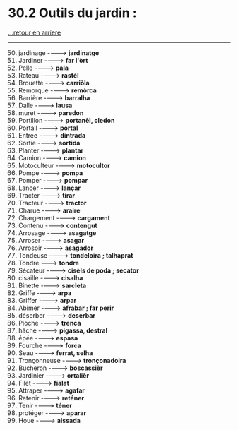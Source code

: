 # 30.2 Outils du jardin : 

[...retour en arriere](../../../menu_fiches.md)

---

50. jardinage ----> **jardinatge**
51. Jardiner ----> **far l'òrt**
52. Pelle ----> **pala**
53. Rateau ----> **rastèl**
54. Brouette ----> **carriòla**
55. Remorque ----> **remòrca**
56. Barrière ----> **barralha**
57. Dalle ----> **lausa**
58. muret ----> **paredon**
59. Portillon ----> **portanèl, cledon**
60. Portail ----> **portal**
61. Entrée ----> **dintrada**
62. Sortie ----> **sortida**
63. Planter ----> **plantar**
64. Camion ----> **camion**
65. Motoculteur ----> **motocultor**
66. Pompe ----> **pompa**
67. Pomper ----> **pompar**
68. Lancer ----> **lançar**
70. Tracter ----> **tirar**
71. Tracteur ----> **tractor**
71. Charue ----> **araire**
71. Chargement ----> **cargament**
72. Contenu ----> **contengut**
73. Arrosage ----> **asagatge**
74. Arroser ----> **asagar**
75. Arrosoir ----> **asagador**
74. Tondeuse ----> **tondeloira ; talhaprat**
75. Tondre ---> **tondre**
76. Sécateur ----> **cisèls de poda ; secator**
77. cisaille ----> **cisalha**
78. Binette ----> **sarcleta**
79. Griffe ----> **arpa**
80. Griffer ----> **arpar**
81. Abimer ----> **afrabar ; far perir**
82. déserber ----> **deserbar**
83. Pioche ----> **trenca**
84. hâche ----> **pigassa, destral**
85. épée ----> **espasa**
86. Fourche ----> **forca**
87. Seau ----> **ferrat, selha**
88. Tronçonneuse ----> **tronçonadoira**
88. Bucheron ----> **boscassièr**
89. Jardinier ----> **ortalièr**
90. Filet ----> **fialat**
91. Attraper ----> **agafar**
92. Retenir ----> **reténer**
93. Tenir ----> **téner**
94. protéger ----> **aparar**
95. Houe ----> **aissada**